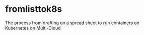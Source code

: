 # fromlisttok8s
The process from drafting on a spread sheet to run containers on Kubernetes on Multi-Cloud
